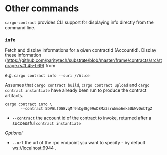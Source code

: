 # Other commands
`cargo-contract` provides CLI support for displaying info directly from the command
line.

### `info`

Fetch and display informations for a given contractId (AccountId). 
Display these information (https://github.com/paritytech/substrate/blob/master/frame/contracts/src/storage.rs#L45-L69) from 


e.g. `cargo contract info --suri //Alice`

Assumes that `cargo contract build`, `cargo contract upload` and `cargo contract instantiate` have already been run to produce the contract artifacts.

```
cargo contract info \
       --contract 5DVGLfDGBvqMr9nCg48g99oD8Mz3sruWmb6ek5UbWvDnbTgZ
```

- `--contract` the account id of the contract to invoke, returned after a successful `contract instantiate`

*Optional*
- `--url` the url of the rpc endpoint you want to specify - by default ws://localhost:9944 .
